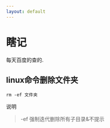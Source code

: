 ```yaml
---
layout: default
---
```


# [](#header-1)瞎记

每天百度的查的.

## [](#header-2)linux命令删除文件夹

```
rm -ef 文件夹
```

说明
> -ef 强制迭代删除所有子目录&不提示

